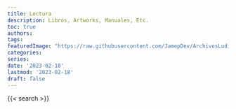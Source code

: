 ```yaml
---
title: Lectura
description: Libros, Artworks, Manuales, Etc.
toc: true
authors:
tags:
featuredImage: "https://raw.githubusercontent.com/JamepDev/ArchivosLudicos/main/images/biblioteca.jpg"
categories:
series:
date: '2023-02-18'
lastmod: '2023-02-18'
draft: false
---
```

{{< search >}}
